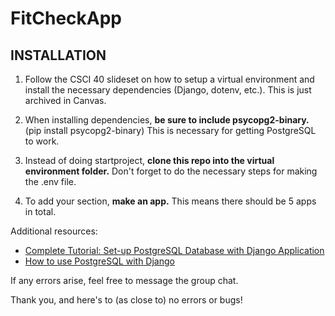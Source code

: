 # FitCheckApp

## INSTALLATION

1. Follow the CSCI 40 slideset on how to setup a virtual environment and install 
the necessary dependencies (Django, dotenv, etc.). This is just archived in Canvas.

2. When installing dependencies, **be sure to include psycopg2-binary.** (pip install psycopg2-binary)
This is necessary for getting PostgreSQL to work.

3. Instead of doing startproject, **clone this repo into the virtual environment folder.** Don't forget to do the necessary steps for making the .env file.

4. To add your section, **make an app.** This means there should be 5 apps in total.


Additional resources:
- [Complete Tutorial: Set-up PostgreSQL Database with Django Application](https://medium.com/django-unleashed/complete-tutorial-set-up-postgresql-database-with-django-application-d9e789ffa384)
- [How to use PostgreSQL with Django](https://www.enterprisedb.com/postgres-tutorials/how-use-postgresql-django)

If any errors arise, feel free to message the group chat.

Thank you, and here's to (as close to) no errors or bugs!
